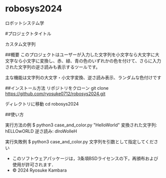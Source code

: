 # robosys2024

ロボットシステム学

#プロジェクトタイトル

カスタム文字列  

##概要
このプロジェクトはユーザーが入力した文字列を小文字なら大文字に大文字なら小文字に変換し、赤、緑、青の色のいずれかの色を付けて、さらに入力された文字列の逆さ読みも表示するツールです。

主な機能は文字列の大文字・小文字変換、逆さ読み表示、ランダムな色付けです

##インストール方法
リポジトリをクローン
git clone https://github.com/ryosuke0712/robosys2024.git

ディレクトリに移動
cd robosys2024

##使い方

実行方法の例
$ python3 case_and_color.py "HelloWorld"
  変換された文字列: hELLOwORLD
  逆さ読み: dlroWolleH

実行失敗例
$ python3 case_and_color.py
  文字列を引数として指定してください

- このソフトウェアパッケージは，3条項BSDライセンスの下，再頒布および使用が許可されます．
- © 2024 Ryosuke Kambara
